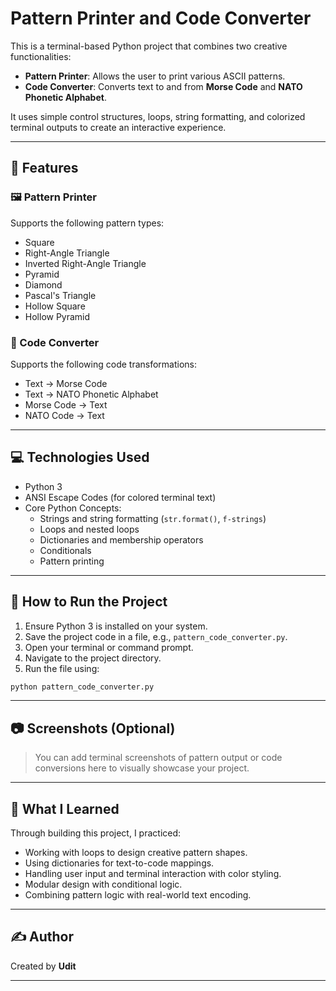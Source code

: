 # Pattern Printer and Code Converter

This is a terminal-based Python project that combines two creative functionalities:

- **Pattern Printer**: Allows the user to print various ASCII patterns.
- **Code Converter**: Converts text to and from **Morse Code** and **NATO Phonetic Alphabet**.

It uses simple control structures, loops, string formatting, and colorized terminal outputs to create an interactive experience.

---

## 🌟 Features

### 🖼️ Pattern Printer
Supports the following pattern types:
- Square
- Right-Angle Triangle
- Inverted Right-Angle Triangle
- Pyramid
- Diamond
- Pascal's Triangle
- Hollow Square
- Hollow Pyramid

### 🔁 Code Converter
Supports the following code transformations:
- Text → Morse Code
- Text → NATO Phonetic Alphabet
- Morse Code → Text
- NATO Code → Text

---

## 💻 Technologies Used

- Python 3
- ANSI Escape Codes (for colored terminal text)
- Core Python Concepts:
  - Strings and string formatting (`str.format()`, `f-strings`)
  - Loops and nested loops
  - Dictionaries and membership operators
  - Conditionals
  - Pattern printing

---

## 🚀 How to Run the Project

1. Ensure Python 3 is installed on your system.
2. Save the project code in a file, e.g., `pattern_code_converter.py`.
3. Open your terminal or command prompt.
4. Navigate to the project directory.
5. Run the file using:

```bash
python pattern_code_converter.py
```

---

## 📷 Screenshots (Optional)
> You can add terminal screenshots of pattern output or code conversions here to visually showcase your project.

---

## 🧠 What I Learned

Through building this project, I practiced:
- Working with loops to design creative pattern shapes.
- Using dictionaries for text-to-code mappings.
- Handling user input and terminal interaction with color styling.
- Modular design with conditional logic.
- Combining pattern logic with real-world text encoding.

---

## ✍️ Author

Created by **Udit**

---
